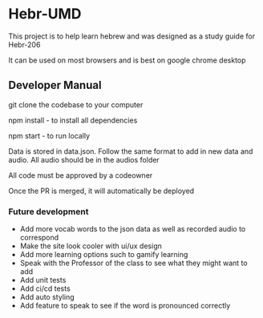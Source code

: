 # Hebr-UMD

This project is to help learn hebrew and was designed as a study guide for Hebr-206

It can be used on most browsers and is best on google chrome desktop

## Developer Manual

git clone the codebase to your computer

npm install - to install all dependencies

npm start - to run locally 

Data is stored in data.json. Follow the same format to add in new data and audio. All audio should be in the audios folder

All code must be approved by a codeowner

Once the PR is merged, it will automatically be deployed

### Future development
 - Add more vocab words to the json data as well as recorded audio to correspond
 - Make the site look cooler with ui/ux design
 - Add more learning options such to gamify learning
 - Speak with the Professor of the class to see what they might want to add
 - Add unit tests
 - Add ci/cd tests
 - Add auto styling 
 - Add feature to speak to see if the word is pronounced correctly


